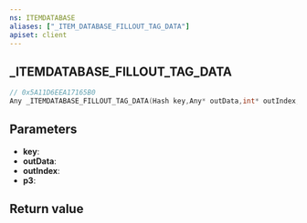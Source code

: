 ```yaml
---
ns: ITEMDATABASE
aliases: ["_ITEM_DATABASE_FILLOUT_TAG_DATA"]
apiset: client
---
```

## _ITEMDATABASE_FILLOUT_TAG_DATA

```c
// 0x5A11D6EEA17165B0
Any _ITEMDATABASE_FILLOUT_TAG_DATA(Hash key,Any* outData,int* outIndex,int p3);
```


## Parameters
* **key**:
* **outData**:
* **outIndex**:
* **p3**:

## Return value